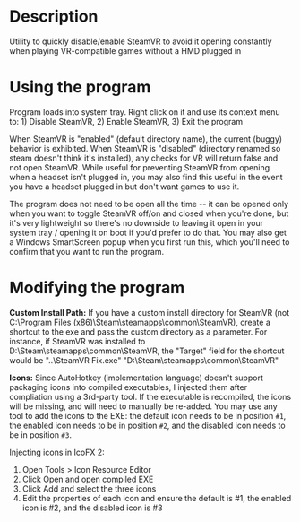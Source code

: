 # Description
Utility to quickly disable/enable SteamVR to avoid it opening constantly when playing VR-compatible games without a HMD plugged in

# Using the program
Program loads into system tray. Right click on it and use its context menu to: 1) Disable SteamVR, 2) Enable SteamVR, 3) Exit the program

When SteamVR is "enabled" (default directory name), the current (buggy) behavior is exhibited. When SteamVR is "disabled" (directory renamed so steam doesn't think it's installed), any checks for VR will return false and not open SteamVR. While useful for preventing SteamVR from opening when a headset isn't plugged in, you may also find this useful in the event you have a headset plugged in but don't want games to use it.

The program does not need to be open all the time -- it can be opened only when you want to toggle SteamVR off/on and closed when you're done, but it's very lightweight so there's no downside to leaving it open in your system tray / opening it on boot if you'd prefer to do that. You may also get a Windows SmartScreen popup when you first run this, which you'll need to confirm that you want to run the program.

# Modifying the program

**Custom Install Path:** If you have a custom install directory for SteamVR (not C:\Program Files (x86)\Steam\steamapps\common\SteamVR), create a shortcut to the exe and pass the custom directory as a parameter. For instance, if SteamVR was installed to D:\Steam\steamapps\common\SteamVR, the "Target" field for the shortcut would be "..\SteamVR Fix.exe" "D:\Steam\steamapps\common\SteamVR"

**Icons:** Since AutoHotkey (implementation language) doesn't support packaging icons into compiled executables, I injected them after compliation using a 3rd-party tool. If the executable is recompiled, the icons will be missing, and will need to manually be re-added. You may use any tool to add the icons to the EXE: the default icon needs to be in position `#1`, the enabled icon needs to be in position `#2`, and the disabled icon needs to be in position `#3`.

Injecting icons in IcoFX 2: 
1. Open Tools > Icon Resource Editor
2. Click Open and open compiled EXE
3. Click Add and select the three icons
4. Edit the properties of each icon and ensure the default is #1, the enabled icon is #2, and the disabled icon is #3
